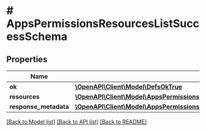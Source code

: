 # # AppsPermissionsResourcesListSuccessSchema

## Properties

Name | Type | Description | Notes
------------ | ------------- | ------------- | -------------
**ok** | [**\OpenAPI\Client\Model\DefsOkTrue**](DefsOkTrue.md) |  |
**resources** | [**\OpenAPI\Client\Model\AppsPermissionsResourcesListSuccessSchemaResourcesInner[]**](AppsPermissionsResourcesListSuccessSchemaResourcesInner.md) |  |
**response_metadata** | [**\OpenAPI\Client\Model\AppsPermissionsResourcesListSuccessSchemaResponseMetadata**](AppsPermissionsResourcesListSuccessSchemaResponseMetadata.md) |  | [optional]

[[Back to Model list]](../../README.md#models) [[Back to API list]](../../README.md#endpoints) [[Back to README]](../../README.md)
